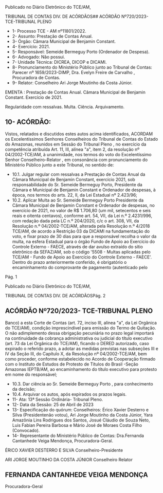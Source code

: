 Publicado  no  Diário  Eletrônico do TCE/AM,

TRIBUNAL DE CONTAS DIV. DE ACÓRDÃOS## ACÓRDÃO Nº720/2023- TCE-TRIBUNAL PLENO

- 1- Processo TCE - AM nº11801/2022.
- 2- Assunto: Prestação de Contas Anual.
- 3- Órgão: Câmara Municipal de Benjamin Constant.
- 4- Exercício: 2021.
- 5- Responsável: Semeide Bermeguy Porto (Ordenador de Despesa).
- 6- Advogado: Não possui.
- 7- Unidade Técnica: DICREA, DICOP e DICAMI.
- 8- Pronunciamento  do  Ministério  Público  junto  ao  Tribunal  de  Contas: Parecer  nº 1659/2023-DIMP, Dra. Evelyn Freire de Carvalho , Procuradora de Contas.
- 9- Relator: Conselheiro Ari Jorge Moutinho da Costa Júnior.

EMENTA : Prestação  de  Contas  Anual. Câmara Municipal de Benjamin Constant. Exercício de 2021.

Regularidade com ressalvas. Multa. Ciência. Arquivamento.

## 10-  ACÓRDÃO:

Vistos, relatados e discutidos estes autos acima identificados, ACORDAM os Excelentíssimos Senhores Conselheiros do Tribunal de Contas do Estado do Amazonas, reunidos em Sessão do Tribunal Pleno , no exercício da competência atribuída Art. 11, III, alínea "a", item 2, da resolução nº 04/2002-TCE/AM, à unanimidade, nos termos do voto do  Excelentíssimo  Senhor  Conselheiro-Relator ,  em  consonância com  pronunciamento do Ministério Público junto a este Tribunal, no sentido de:

- 10.1. Julgar  regular  com  ressalvas a  Prestação  de  Contas  Anual  da Câmara Municipal de Benjamin Constant, exercício 2021, sob responsabilidade  do Sr.  Semeide  Bermeguy  Porto, Presidente  da Câmara e Municipal de Benjamin Constant e Ordenador de despesas, à época, nos termos do arts. 22, II, da Lei Estadual nº 2.423/96;
- 10.2. Aplicar Multa ao Sr. Semeide Bermeguy Porto Presidente da Câmara Municipal de Benjamin Constant e Ordenador de despesas, no exercício de 2021, no valor de R$ 1.706,80 (um mil, setecentos e seis reais e oitenta centavos), conforme art. 54, VII, da Lei n.º 2.4231/996, com  redação  dada  pela  LC  n.º  204/2020,  c/c  o  art.  308,  VII,  da Resolução n.º 04/2002-TCE/AM, alterada pela Resolução n.º 4/2018 TCE/AM, de acordo a Restrição 03 da DICAMI na fundamentação do voto, e fixar prazo de 30 dias para que a responsável recolha o valor da multa, na esfera Estadual para o órgão Fundo de Apoio ao Exercício do Controle Externo - FAECE, através de dar avulso extraído do sítio eletrônico da SEFAZ/AM, sob o código '5508 - Multas aplicadas pelo TCE/AM - Fundo de Apoio ao Exercício do Controle Externo - FAECE'. Dentro do prazo anteriormente conferido, é obrigatório o encaminhamento  do  comprovante  de  pagamento  (autenticado  pelo

Pág. 1

Publicado  no  Diário  Eletrônico do TCE/AM,

TRIBUNAL DE CONTAS DIV. DE ACÓRDÃOSPág. 2

## ACÓRDÃO Nº720/2023- TCE-TRIBUNAL PLENO

Banco)  a  esta  Corte  de  Contas  (art.  72,  inciso  III,  alínea  "a",  da  Lei Orgânica do TCE/AM), condição imprescindível para emissão do Termo de Quitação. O não adimplemento dessa obrigação pecuniária no prazo legal  importará na continuidade da cobrança administrativa ou judicial do  título  executivo  (art.  73  da  Lei  Orgânica  do  TCE/AM),  ficando  o DERED  autorizado,  caso  expirado  o  referido  prazo,  a  adotar  as medidas previstas nas subseções III e IV da Seção III, do Capítulo X, da  Resolução  nº  04/2002-TCE/AM,  bem  como  proceder,  conforme estabelecido  no  Acordo  de  Cooperação  firmado  com  o  Instituto  de Estudos  de Protesto de Títulos do Brasil -Seção  Amazonas  IEPTB/AM,  ao  encaminhamento  do  título  executivo  para  protesto  em nome do responsável;

- 10.3. Dar ciência ao Sr. Semeide Bermeguy Porto , para conhecimento da decisão;
- 10.4. Arquivar os autos, após expirados os prazos legais.
- 11-  Ata: 13ª Sessão Ordinária- Tribunal Pleno.
- 12-  Data da Sessão: 25 de Abril de 2023
- 13-  Especificação do quórum: Conselheiros: Érico Xavier Desterro e Silva (Presidentenão votou), Ari Jorge Moutinho da Costa Júnior, Yara Amazônia Lins Rodrigues dos Santos, Josué Cláudio de Souza Neto, Luis Fabian Pereira Barbosa e Mário José de Moraes Costa Filho (Convocado).
- 14-  Representante do Ministério Público de Contas: Dra.Fernanda Cantanhede Veiga Mendonça, Procuradora-Geral.

ÉRICO XAVIER DESTERRO E SILVA Conselheiro-Presidente

ARI JORGE MOUTINHO DA COSTA JÚNIOR Conselheiro Relator

## FERNANDA CANTANHEDE VEIGA MENDONÇA

Procuradora-Geral